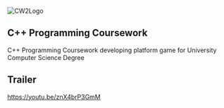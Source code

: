 ![CW2Logo](https://github.com/user-attachments/assets/22d95885-72af-4197-a8b7-02dd55fe4854)
## C++ Programming Coursework

C++ Programming Coursework developing platform game for University Computer Science Degree  


## Trailer

https://youtu.be/znX4brP3GmM
